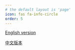 ```yaml
---
# the default layout is 'page'
icon: fas fa-info-circle
order: 5
---
```


<!-- > Add Markdown syntax content to file `_tabs/resume.md`{: .filepath } and it will show up on this page.
{: .prompt-tip } -->


[English version](../assets/file/resume/resume.pdf)

[中文版本](../assets/file/resume/resume-zh_CN.pdf)
